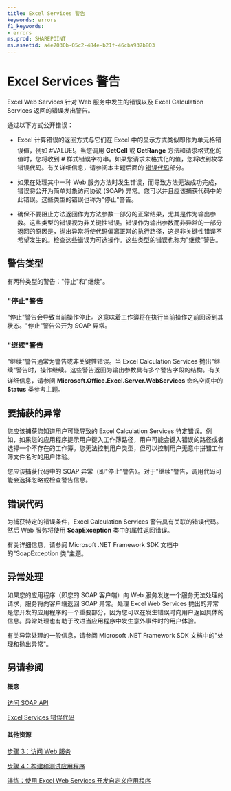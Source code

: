 ```yaml
---
title: Excel Services 警告
keywords: errors
f1_keywords:
- errors
ms.prod: SHAREPOINT
ms.assetid: a4e7030b-05c2-484e-b21f-46cba937b803
---
```



# Excel Services 警告

Excel Web Services 针对 Web 服务中发生的错误以及 Excel Calculation Services 返回的错误发出警告。
  
    
    

通过以下方式公开错误：
- Excel 计算错误的返回方式与它们在 Excel 中的显示方式类似即作为单元格错误值，例如 #VALUE!。当您调用 **GetCell** 或 **GetRange** 方法和请求格式化的值时，您将收到 # 样式错误字符串。如果您请求未格式化的值，您将收到枚举错误代码。有关详细信息，请参阅本主题后面的 [错误代码](#excel-services-alerts_errorcodes)部分。
    
  
- 如果在处理其中一种 Web 服务方法时发生错误，而导致方法无法成功完成，错误将公开为简单对象访问协议 (SOAP) 异常。您可以并且应该捕获代码中的此错误。这些类型的错误也称为"停止"警告。
    
  
- 确保不要阻止方法返回作为方法参数一部分的正常结果，尤其是作为输出参数。这些类型的错误视为非关键性错误。错误作为输出参数而非异常的一部分返回的原因是，抛出异常将使代码偏离正常的执行路径，这是非关键性错误不希望发生的。检查这些错误为可选操作。这些类型的错误也称为"继续"警告。
    
  

## 警告类型

有两种类型的警告："停止"和"继续"。
  
    
    

### "停止"警告

"停止"警告会导致当前操作停止。这意味着工作簿将在执行当前操作之前回滚到其状态。"停止"警告公开为 SOAP 异常。
  
    
    

### "继续"警告

"继续"警告通常为警告或非关键性错误。当 Excel Calculation Services 抛出"继续"警告时，操作继续。这些警告返回为输出参数具有多个警告字段的结构。有关详细信息，请参阅 **Microsoft.Office.Excel.Server.WebServices** 命名空间中的 **Status** 类参考主题。
  
    
    

## 要捕获的异常

您应该捕获您知道用户可能导致的 Excel Calculation Services 特定错误。例如，如果您的应用程序提示用户键入工作簿路径，用户可能会键入错误的路径或者选择一个不存在的工作簿。您无法控制用户类型，但可以控制用户无意中拼错工作簿文件名时的用户体验。
  
    
    
您应该捕获代码中的 SOAP 异常（即"停止"警告）。对于"继续"警告，调用代码可能会选择忽略或检查警告信息。
  
    
    

## 错误代码
<a name="excel-services-alerts_errorcodes"> </a>

为捕获特定的错误条件，Excel Calculation Services 警告具有关联的错误代码。然后 Web 服务将使用 **SoapException** 类中的属性返回错误。
  
    
    
有关详细信息，请参阅 Microsoft .NET Framework SDK 文档中的"SoapException 类"主题。
  
    
    

## 异常处理
<a name="excel-services-alerts_errorcodes"> </a>

如果您的应用程序（即您的 SOAP 客户端）向 Web 服务发送一个服务无法处理的请求，服务将向客户端返回 SOAP 异常。处理 Excel Web Services 抛出的异常是您开发的应用程序的一个重要部分，因为您可以在发生错误时向用户返回具体的信息。异常处理也有助于改进当应用程序中发生意外事件时的用户体验。
  
    
    
有关异常处理的一般信息，请参阅 Microsoft .NET Framework SDK 文档中的"处理和抛出异常"。
  
    
    

## 另请参阅
<a name="excel-services-alerts_errorcodes"> </a>


#### 概念


  
    
    
 [访问 SOAP API](accessing-the-soap-api.md)
  
    
    
 [Excel Services 错误代码](excel-services-error-codes.md)
#### 其他资源


  
    
    
 [步骤 3：访问 Web 服务](step-3-accessing-the-web-service.md)
  
    
    
 [步骤 4：构建和测试应用程序](step-4-building-and-testing-the-application.md)
  
    
    
 [演练：使用 Excel Web Services 开发自定义应用程序](walkthrough-developing-a-custom-application-using-excel-web-services.md)
